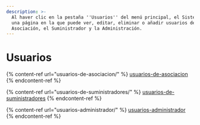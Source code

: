 ```yaml
---
description: >-
  Al haver clic en la pestaña ''Usuarios'' del menú principal, el Sistema abre
  una página en la que puede ver, editar, eliminar o añadir usuarios de la
  Asociación, el Suministrador y la Administración.
---
```


# Usuarios

{% content-ref url="usuarios-de-asociacion/" %}
[usuarios-de-asociacion](usuarios-de-asociacion/)
{% endcontent-ref %}

{% content-ref url="usuarios-de-suministradores/" %}
[usuarios-de-suministradores](usuarios-de-suministradores/)
{% endcontent-ref %}

{% content-ref url="usuarios-administrador/" %}
[usuarios-administrador](usuarios-administrador/)
{% endcontent-ref %}
